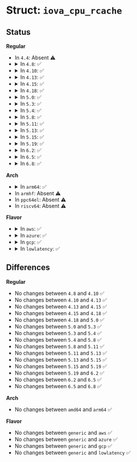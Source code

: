 # Struct: <code>iova_cpu_rcache</code>

## Status
<b>Regular</b>
<ul>
<li>
In <code>4.4</code>: Absent ⚠️
</li>
<li>
<details>
<summary>In <code>4.8</code>: ✅</summary>

```c
struct iova_cpu_rcache {
    spinlock_t lock;
    struct iova_magazine *loaded;
    struct iova_magazine *prev;
};
```
</details>
</li>
<li>
<details>
<summary>In <code>4.10</code>: ✅</summary>

```c
struct iova_cpu_rcache {
    spinlock_t lock;
    struct iova_magazine *loaded;
    struct iova_magazine *prev;
};
```
</details>
</li>
<li>
<details>
<summary>In <code>4.13</code>: ✅</summary>

```c
struct iova_cpu_rcache {
    spinlock_t lock;
    struct iova_magazine *loaded;
    struct iova_magazine *prev;
};
```
</details>
</li>
<li>
<details>
<summary>In <code>4.15</code>: ✅</summary>

```c
struct iova_cpu_rcache {
    spinlock_t lock;
    struct iova_magazine *loaded;
    struct iova_magazine *prev;
};
```
</details>
</li>
<li>
<details>
<summary>In <code>4.18</code>: ✅</summary>

```c
struct iova_cpu_rcache {
    spinlock_t lock;
    struct iova_magazine *loaded;
    struct iova_magazine *prev;
};
```
</details>
</li>
<li>
<details>
<summary>In <code>5.0</code>: ✅</summary>

```c
struct iova_cpu_rcache {
    spinlock_t lock;
    struct iova_magazine *loaded;
    struct iova_magazine *prev;
};
```
</details>
</li>
<li>
<details>
<summary>In <code>5.3</code>: ✅</summary>

```c
struct iova_cpu_rcache {
    spinlock_t lock;
    struct iova_magazine *loaded;
    struct iova_magazine *prev;
};
```
</details>
</li>
<li>
<details>
<summary>In <code>5.4</code>: ✅</summary>

```c
struct iova_cpu_rcache {
    spinlock_t lock;
    struct iova_magazine *loaded;
    struct iova_magazine *prev;
};
```
</details>
</li>
<li>
<details>
<summary>In <code>5.8</code>: ✅</summary>

```c
struct iova_cpu_rcache {
    spinlock_t lock;
    struct iova_magazine *loaded;
    struct iova_magazine *prev;
};
```
</details>
</li>
<li>
<details>
<summary>In <code>5.11</code>: ✅</summary>

```c
struct iova_cpu_rcache {
    spinlock_t lock;
    struct iova_magazine *loaded;
    struct iova_magazine *prev;
};
```
</details>
</li>
<li>
<details>
<summary>In <code>5.13</code>: ✅</summary>

```c
struct iova_cpu_rcache {
    spinlock_t lock;
    struct iova_magazine *loaded;
    struct iova_magazine *prev;
};
```
</details>
</li>
<li>
<details>
<summary>In <code>5.15</code>: ✅</summary>

```c
struct iova_cpu_rcache {
    spinlock_t lock;
    struct iova_magazine *loaded;
    struct iova_magazine *prev;
};
```
</details>
</li>
<li>
<details>
<summary>In <code>5.19</code>: ✅</summary>

```c
struct iova_cpu_rcache {
    spinlock_t lock;
    struct iova_magazine *loaded;
    struct iova_magazine *prev;
};
```
</details>
</li>
<li>
<details>
<summary>In <code>6.2</code>: ✅</summary>

```c
struct iova_cpu_rcache {
    spinlock_t lock;
    struct iova_magazine *loaded;
    struct iova_magazine *prev;
};
```
</details>
</li>
<li>
<details>
<summary>In <code>6.5</code>: ✅</summary>

```c
struct iova_cpu_rcache {
    spinlock_t lock;
    struct iova_magazine *loaded;
    struct iova_magazine *prev;
};
```
</details>
</li>
<li>
<details>
<summary>In <code>6.8</code>: ✅</summary>

```c
struct iova_cpu_rcache {
    spinlock_t lock;
    struct iova_magazine *loaded;
    struct iova_magazine *prev;
};
```
</details>
</li>
</ul>
<b>Arch</b>
<ul>
<li>
<details>
<summary>In <code>arm64</code>: ✅</summary>

```c
struct iova_cpu_rcache {
    spinlock_t lock;
    struct iova_magazine *loaded;
    struct iova_magazine *prev;
};
```
</details>
</li>
<li>
In <code>armhf</code>: Absent ⚠️
</li>
<li>
In <code>ppc64el</code>: Absent ⚠️
</li>
<li>
In <code>riscv64</code>: Absent ⚠️
</li>
</ul>
<b>Flavor</b>
<ul>
<li>
<details>
<summary>In <code>aws</code>: ✅</summary>

```c
struct iova_cpu_rcache {
    spinlock_t lock;
    struct iova_magazine *loaded;
    struct iova_magazine *prev;
};
```
</details>
</li>
<li>
<details>
<summary>In <code>azure</code>: ✅</summary>

```c
struct iova_cpu_rcache {
    spinlock_t lock;
    struct iova_magazine *loaded;
    struct iova_magazine *prev;
};
```
</details>
</li>
<li>
<details>
<summary>In <code>gcp</code>: ✅</summary>

```c
struct iova_cpu_rcache {
    spinlock_t lock;
    struct iova_magazine *loaded;
    struct iova_magazine *prev;
};
```
</details>
</li>
<li>
<details>
<summary>In <code>lowlatency</code>: ✅</summary>

```c
struct iova_cpu_rcache {
    spinlock_t lock;
    struct iova_magazine *loaded;
    struct iova_magazine *prev;
};
```
</details>
</li>
</ul>

## Differences
<b>Regular</b>
<ul>
<li>
No changes between <code>4.8</code> and <code>4.10</code> ✅
</li>
<li>
No changes between <code>4.10</code> and <code>4.13</code> ✅
</li>
<li>
No changes between <code>4.13</code> and <code>4.15</code> ✅
</li>
<li>
No changes between <code>4.15</code> and <code>4.18</code> ✅
</li>
<li>
No changes between <code>4.18</code> and <code>5.0</code> ✅
</li>
<li>
No changes between <code>5.0</code> and <code>5.3</code> ✅
</li>
<li>
No changes between <code>5.3</code> and <code>5.4</code> ✅
</li>
<li>
No changes between <code>5.4</code> and <code>5.8</code> ✅
</li>
<li>
No changes between <code>5.8</code> and <code>5.11</code> ✅
</li>
<li>
No changes between <code>5.11</code> and <code>5.13</code> ✅
</li>
<li>
No changes between <code>5.13</code> and <code>5.15</code> ✅
</li>
<li>
No changes between <code>5.15</code> and <code>5.19</code> ✅
</li>
<li>
No changes between <code>5.19</code> and <code>6.2</code> ✅
</li>
<li>
No changes between <code>6.2</code> and <code>6.5</code> ✅
</li>
<li>
No changes between <code>6.5</code> and <code>6.8</code> ✅
</li>
</ul>
<b>Arch</b>
<ul>
<li>
No changes between <code>amd64</code> and <code>arm64</code> ✅
</li>
</ul>
<b>Flavor</b>
<ul>
<li>
No changes between <code>generic</code> and <code>aws</code> ✅
</li>
<li>
No changes between <code>generic</code> and <code>azure</code> ✅
</li>
<li>
No changes between <code>generic</code> and <code>gcp</code> ✅
</li>
<li>
No changes between <code>generic</code> and <code>lowlatency</code> ✅
</li>
</ul>
